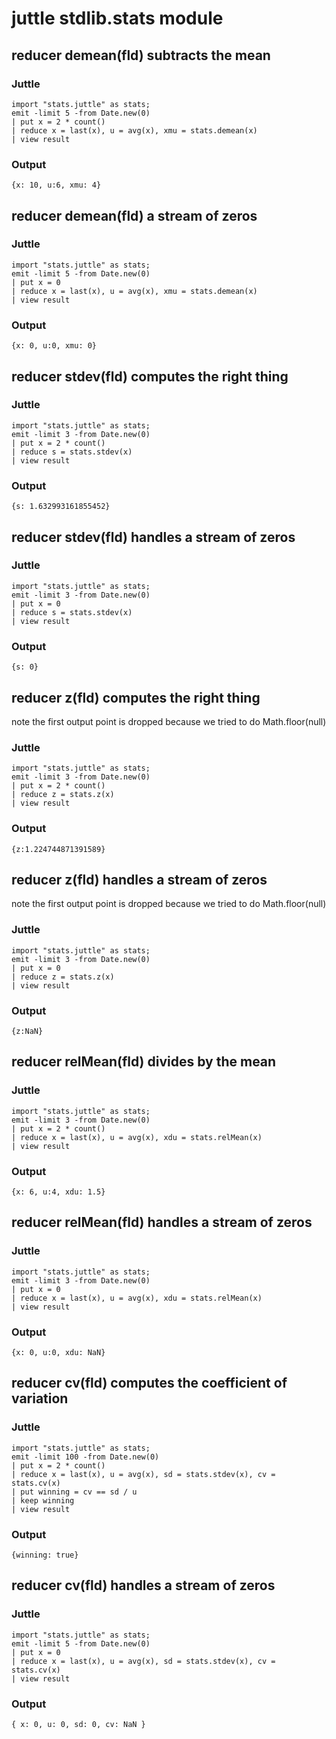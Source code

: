# juttle stdlib.stats module

## reducer demean(fld) subtracts the mean
### Juttle
    import "stats.juttle" as stats;
    emit -limit 5 -from Date.new(0)
    | put x = 2 * count()
    | reduce x = last(x), u = avg(x), xmu = stats.demean(x)
    | view result

### Output
    {x: 10, u:6, xmu: 4}

## reducer demean(fld) a stream of zeros
### Juttle
    import "stats.juttle" as stats;
    emit -limit 5 -from Date.new(0)
    | put x = 0
    | reduce x = last(x), u = avg(x), xmu = stats.demean(x)
    | view result

### Output
    {x: 0, u:0, xmu: 0}

## reducer stdev(fld) computes the right thing
### Juttle
    import "stats.juttle" as stats;
    emit -limit 3 -from Date.new(0)
    | put x = 2 * count()
    | reduce s = stats.stdev(x)
    | view result

### Output
    {s: 1.632993161855452}

## reducer stdev(fld) handles a stream of zeros
### Juttle
    import "stats.juttle" as stats;
    emit -limit 3 -from Date.new(0)
    | put x = 0
    | reduce s = stats.stdev(x)
    | view result

### Output
    {s: 0}

## reducer z(fld) computes the right thing
note the first output point is dropped because we
tried to do Math.floor(null)
### Juttle
    import "stats.juttle" as stats;
    emit -limit 3 -from Date.new(0)
    | put x = 2 * count()
    | reduce z = stats.z(x)
    | view result

### Output
    {z:1.224744871391589}

## reducer z(fld) handles a stream of zeros
note the first output point is dropped because we
tried to do Math.floor(null)
### Juttle
    import "stats.juttle" as stats;
    emit -limit 3 -from Date.new(0)
    | put x = 0
    | reduce z = stats.z(x)
    | view result

### Output
    {z:NaN}

## reducer relMean(fld) divides by the mean
### Juttle
    import "stats.juttle" as stats;
    emit -limit 3 -from Date.new(0)
    | put x = 2 * count()
    | reduce x = last(x), u = avg(x), xdu = stats.relMean(x)
    | view result

### Output
    {x: 6, u:4, xdu: 1.5}

## reducer relMean(fld) handles a stream of zeros
### Juttle
    import "stats.juttle" as stats;
    emit -limit 3 -from Date.new(0)
    | put x = 0
    | reduce x = last(x), u = avg(x), xdu = stats.relMean(x)
    | view result

### Output
    {x: 0, u:0, xdu: NaN}

## reducer cv(fld) computes the coefficient of variation
### Juttle
    import "stats.juttle" as stats;
    emit -limit 100 -from Date.new(0)
    | put x = 2 * count()
    | reduce x = last(x), u = avg(x), sd = stats.stdev(x), cv = stats.cv(x)
    | put winning = cv == sd / u
    | keep winning
    | view result

### Output
    {winning: true}

## reducer cv(fld) handles a stream of zeros
### Juttle
    import "stats.juttle" as stats;
    emit -limit 5 -from Date.new(0)
    | put x = 0
    | reduce x = last(x), u = avg(x), sd = stats.stdev(x), cv = stats.cv(x)
    | view result

### Output
    { x: 0, u: 0, sd: 0, cv: NaN }
